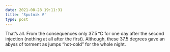 ```yaml
---
date: 2021-08-28 19:11:31
title: 'Sputnik V'
type: post
---
```


That’s all. From the consequences only 37.5 °C for one day after the second injection (nothing at all after the first).
Although, these 37.5 degrees gave an abyss of torment as jumps “hot-cold” for the whole night.
